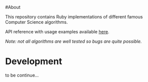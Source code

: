 #About 

This repository contains Ruby implementations of different famous Computer Science algorithms.

API reference with usage examples available [here](...).

*Note: not all algorithms are well tested so bugs are quite possible.*

# Development

to be continue...





